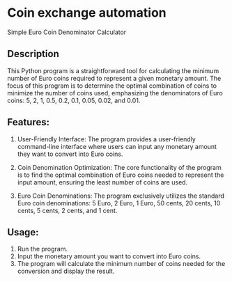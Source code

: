 # Coin exchange automation
Simple Euro Coin Denominator Calculator

## Description
This Python program is a straightforward tool for calculating the minimum number of Euro coins required to represent a given monetary amount. The focus of this program is to determine the optimal combination of coins to minimize the number of coins used, emphasizing the denominators of Euro coins: 5, 2, 1, 0.5, 0.2, 0.1, 0.05, 0.02, and 0.01.

## Features:

1. User-Friendly Interface: The program provides a user-friendly command-line interface where users can input any monetary amount they want to convert into Euro coins.

2. Coin Denomination Optimization: The core functionality of the program is to find the optimal combination of Euro coins needed to represent the input amount, ensuring the least number of coins are used.

3. Euro Coin Denominations: The program exclusively utilizes the standard Euro coin denominations: 5 Euro, 2 Euro, 1 Euro, 50 cents, 20 cents, 10 cents, 5 cents, 2 cents, and 1 cent.

## Usage:

1. Run the program.
2. Input the monetary amount you want to convert into Euro coins.
3. The program will calculate the minimum number of coins needed for the conversion and display the result.
